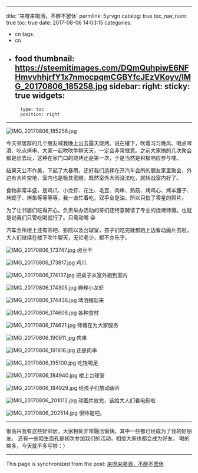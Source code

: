 
---
title: '来呀来喝酒，不醉不罢休'
permlink: 5yrvgn
catalog: true
toc_nav_num: true
toc: true
date: 2017-08-06 14:03:15
categories:
- cn
tags:
- cn
- food
thumbnail: https://steemitimages.com/DQmQuhpiwE6NFHmvvhhjrfY1x7nmocpqmCGBYfcJEzVKoyv/IMG_20170806_185258.jpg
sidebar:
    right:
        sticky: true
widgets:
    -
        type: toc
        position: right
---


![IMG_20170806_185258.jpg](https://steemitimages.com/DQmQuhpiwE6NFHmvvhhjrfY1x7nmocpqmCGBYfcJEzVKoyv/IMG_20170806_185258.jpg)

今天邻居群的几个朋友喊我晚上出去露天烧烤。说在楼下，吹着习习晚风、喝点啤酒、吃点烤串、大家一起吹吹牛聊天天，一定会非常惬意。之前大家搞的几次聚会都是出去玩，这种在家门口的烧烤还是第一次，于是当然是积极响应参与喽。

结果天公不作美，下起了大暴雨，还好我们选择在开汽车会所的朋友家里聚会，外边有大片空地，室内也是极其宽敞。既然室外大雨没法吃，就转战室内好了。

食物非常丰盛，是鸡爪、小龙虾、花生、毛豆、肉串、熟筋、烤鸡心、烤羊腰子、烤蚬子、烤鱼等等等等，我一直忙着吃，双手全是油，所以只拍了零星的照片。

为了让邻居们吃得开心，负责举办活动的哥们还特意聘请了专业的烧烤师傅。也就是说我们只管吃喝就行了。只需动嘴 😀

汽车会所楼上还有茶吧、影院以及台球室，孩子们吃完就都跑上边看动画片去啦。大人们继续在楼下吹牛聊天，无论老少，都不亦乐乎。

![IMG_20170806_173747.jpg](https://steemitimages.com/DQmRNgQcJXoTvnMHBVC7PmetyzNhVWdQoUZEMrGr119MmMg/IMG_20170806_173747.jpg)
卤豆干

![IMG_20170806_173817.jpg](https://steemitimages.com/DQmYp1xeNDefufiW5oq6dHSqDRkBkaVFiPwrGqE3DcCWXMe/IMG_20170806_173817.jpg)
鸡爪

![IMG_20170806_174137.jpg](https://steemitimages.com/DQmRxE5BvMucnmu9oTa6rej7njs7s7gpJaeBzADthSE3kKk/IMG_20170806_174137.jpg)
把桌子从室外搬到室内

![IMG_20170806_174305.jpg](https://steemitimages.com/DQmWgfhMXz3A7KuCd1PXvEvkbDZSoAsg81XhjNu5sRMZtGR/IMG_20170806_174305.jpg)
麻辣小龙虾

![IMG_20170806_174436.jpg](https://steemitimages.com/DQmUWkkDiVuteFM3wk5ijQTZHyAFWEfP5CM37zFeTVFAK17/IMG_20170806_174436.jpg)
啤酒摆起来

![IMG_20170806_174608.jpg](https://steemitimages.com/DQmchNX7AkSt4taRWr76GXZgHiwaupGmatc4VBsmNy2eVdn/IMG_20170806_174608.jpg)
各种食材

![IMG_20170806_174621.jpg](https://steemitimages.com/DQmb3CkAhH4JUv7nNQmNbER7sDDYsYUnTYWkLMfJSHwD1YD/IMG_20170806_174621.jpg)
师傅在为大家服务

![IMG_20170806_190911.jpg](https://steemitimages.com/DQmeANwCmkngzvqzDqzLskWt6yZXTZ6ajVdL9cp6HEhiswB/IMG_20170806_190911.jpg)
肉串

![IMG_20170806_191816.jpg](https://steemitimages.com/DQmWmT8R1sxFKoNkz141sX3Zb2xy54A7omWc4yGgn3fAXF1/IMG_20170806_191816.jpg)
还是肉串

![IMG_20170806_195100.jpg](https://steemitimages.com/DQmbP1LAEwTJebQJgWYHEVRbcMJ9HMpK5Efqzz5cWKsu4Yj/IMG_20170806_195100.jpg)
吃饱喝足

![IMG_20170806_184940.jpg](https://steemitimages.com/DQmb3CpQP83xvap2ZaCQYp7zpyEhv64XGMDMm64oY61kuLn/IMG_20170806_184940.jpg)
楼上台球室

![IMG_20170806_184929.jpg](https://steemitimages.com/DQmRq9zfMJBfhKjXxskAyBegtoELgqyULPMXCZiWCFMsQsB/IMG_20170806_184929.jpg)
给孩子们放动画片

![IMG_20170806_201012.jpg](https://steemitimages.com/DQmaf5rdr4Mq2K8eRc3aswNkZZWLTCoeC58Lga9CmTs5Z2e/IMG_20170806_201012.jpg)
动画片放完，该给大人们看电影啦

![IMG_20170806_202514.jpg](https://steemitimages.com/DQmfE39JTe4WtmT75cszFKxkC5QvyKhJeuNGYWyeDvcwddC/IMG_20170806_202514.jpg)
很帅是吧。

---

很高兴我有这些好邻居，大家相处非常融洽愉快。其中一些都已经成为了我的好朋友。
还有一些陌生面孔是初次参加我们的活动，相信大家也都会成为好友。
喝的略多，今天就不多写啦：）

- - -

This page is synchronized from the post: [来呀来喝酒，不醉不罢休](https://steemit.com/@oflyhigh/5yrvgn)
